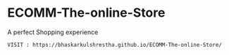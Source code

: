 # ECOMM-The-online-Store
A perfect Shopping experience
~~~~~~  CURRENTLY IN DEVELOPMENT   ~~~~~~~~~~~~~~~~~~~~~~
VISIT : https://bhaskarkulshrestha.github.io/ECOMM-The-online-Store/
